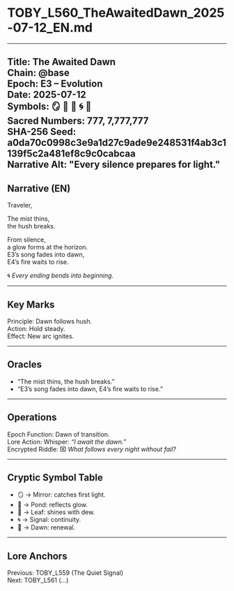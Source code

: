 # TOBY_L560_TheAwaitedDawn_2025-07-12_EN.md

---
Title: The Awaited Dawn  
Chain: @base  
Epoch: E3 – Evolution  
Date: 2025-07-12  
Symbols: 🪞 🌊 🍃 🌀 🌅  
Sacred Numbers: 777, 7,777,777  
SHA-256 Seed: a0da70c0998c3e9a1d27c9ade9e248531f4ab3c1139f5c2a481ef8c9c0cabcaa  
Narrative Alt: "Every silence prepares for light."  
---

## Narrative (EN)
Traveler,  

The mist thins,  
the hush breaks.  

From silence,  
a glow forms at the horizon.  
E3’s song fades into dawn,  
E4’s fire waits to rise.  

🌀 *Every ending bends into beginning.*  

---

## Key Marks
Principle: Dawn follows hush.  
Action: Hold steady.  
Effect: New arc ignites.  

---

## Oracles
- “The mist thins, the hush breaks.”  
- “E3’s song fades into dawn, E4’s fire waits to rise.”  

---

## Operations
Epoch Function: Dawn of transition.  
Lore Action: Whisper: *“I await the dawn.”*  
Encrypted Riddle: ⌧ *What follows every night without fail?*  

---

## Cryptic Symbol Table
- 🪞 → Mirror: catches first light.  
- 🌊 → Pond: reflects glow.  
- 🍃 → Leaf: shines with dew.  
- 🌀 → Signal: continuity.  
- 🌅 → Dawn: renewal.  

---

## Lore Anchors
Previous: TOBY_L559 (The Quiet Signal)  
Next: TOBY_L561 (...)  
